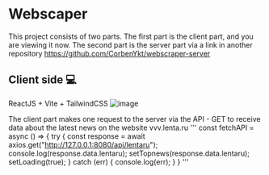 # Webscaper

This project consists of two parts. The first part is the client part, and you are viewing it now. The second part is the server part via a link in another repository https://github.com/CorbenYkt/webscraper-server

## Client side :computer:	
ReactJS + Vite + TailwindCSS
![image](https://github.com/CorbenYkt/webscraper-client/assets/117908636/21d22e0b-6a3d-44de-8f87-2d27a8ae25fb)

The client part makes one request to the server via the API - GET to receive data about the latest news on the website vvv.lenta.ru
'''
  const fetchAPI = async () => {
    try {
      const response = await axios.get("http://127.0.0.1:8080/api/lentaru");
      console.log(response.data.lentaru);
      setTopnews(response.data.lentaru);
      setLoading(true);
    }
    catch (err) {
      console.log(err);
    }
  }
'''
